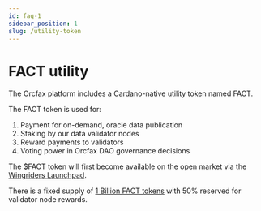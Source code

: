 ```yaml
---
id: faq-1
sidebar_position: 1
slug: /utility-token
---
```


# FACT utility
The Orcfax platform includes a Cardano-native utility token named FACT.

The FACT token is used for:

1. Payment for on-demand, oracle data publication
2. Staking by our data validator nodes
3. Reward payments to validators
4. Voting power in Orcfax DAO governance decisions

The $FACT token will first become available on the open market via the
[Wingriders Launchpad](https://medium.com/@orcfax/orcfax-token-launch-in-collaboration-with-wingriders-launchpad-39d63da2b379).

There is a fixed supply of [1 Billion FACT tokens](tokenomics) with 50% reserved
for validator node rewards.
